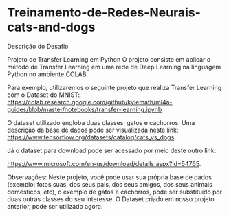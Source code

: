 # Treinamento-de-Redes-Neurais-cats-and-dogs

Descrição do Desafio
 
Projeto de Transfer Learning em Python 
O projeto consiste em aplicar o método de Transfer Learning em uma rede de Deep Learning na linguagem Python no ambiente COLAB.  

Para exemplo, utilizaremos o seguinte projeto que realiza Transfer Learning com o Dataset do MNIST: 
https://colab.research.google.com/github/kylemath/ml4a-guides/blob/master/notebooks/transfer-learning.ipynb 

O dataset utilizado engloba duas classes: gatos e cachorros. Uma descrição da base de dados pode ser visualizada neste link: https://www.tensorflow.org/datasets/catalog/cats_vs_dogs. 

Já o dataset para download pode ser acessado por meio deste outro link:

https://www.microsoft.com/en-us/download/details.aspx?id=54765. 

 

Observações: Neste projeto, você pode usar sua própria base de dados (exemplo: fotos suas, dos seus pais, dos seus amigos, dos seus animais domésticos, etc), o exemplo de gatos e cachorros, pode ser substituído por duas outras classes do seu interesse. O Dataset criado em nosso projeto anterior, pode ser utilizado agora.  
